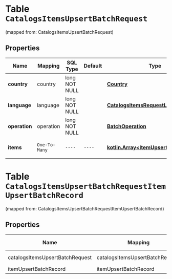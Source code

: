 
# Table `CatalogsItemsUpsertBatchRequest`
(mapped from: CatalogsItemsUpsertBatchRequest)

## Properties
Name | Mapping | SQL Type | Default | Type | Description | Notes
---- | ------- | -------- | ------- | ---- | ----------- | -----
**country** | country | long NOT NULL |  | [**Country**](Country.md) |  |  [foreignkey]
**language** | language | long NOT NULL |  | [**CatalogsItemsRequestLanguage**](CatalogsItemsRequestLanguage.md) |  |  [foreignkey]
**operation** | operation | long NOT NULL |  | [**BatchOperation**](BatchOperation.md) |  |  [foreignkey]
**items** | `One-To-Many` | `----` | `----`  | [**kotlin.Array&lt;ItemUpsertBatchRecord&gt;**](ItemUpsertBatchRecord.md) | Array with catalogs items | 





# **Table `CatalogsItemsUpsertBatchRequestItemUpsertBatchRecord`**
(mapped from: CatalogsItemsUpsertBatchRequestItemUpsertBatchRecord)

## Properties
Name | Mapping | SQL Type | Default | Type | Description | Notes
---- | ------- | -------- | ------- | ---- | ----------- | -----
catalogsItemsUpsertBatchRequest | catalogsItemsUpsertBatchRequest | long | | kotlin.Long | Primary Key | *one*
itemUpsertBatchRecord | itemUpsertBatchRecord | long | | kotlin.Long | Foreign Key | *many*



